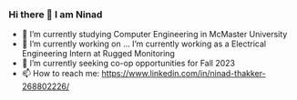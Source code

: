 ### Hi there 👋 I am Ninad
- 🌱  I’m currently studying Computer Engineering in McMaster University
- 🔭 I’m currently working on ... I’m currently working as a Electrical Engineering Intern at Rugged Monitoring
- 👯 I’m currently seeking co-op opportunities for Fall 2023
- 📫 How to reach me: https://www.linkedin.com/in/ninad-thakker-268802226/




<!--
**ninad4290/ninad4290** is a ✨ _special_ ✨ repository because its `README.md` (this file) appears on your GitHub profile.

Here are some ideas to get you started:

- 🔭 I’m currently working on ...
- 🌱 I’m currently learning ...
- 👯 I’m looking to collaborate on ...
- 🤔 I’m looking for help with ...
- 💬 Ask me about ...
- 📫 How to reach me: ...
-
- ⚡ Fun fact: ...
-->

